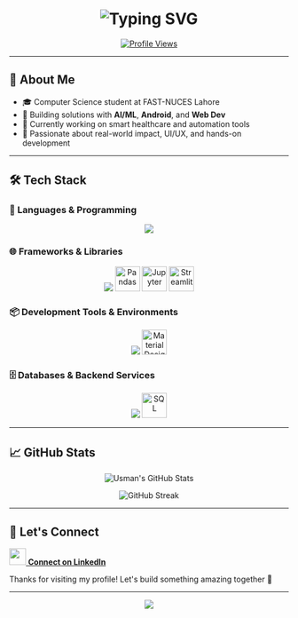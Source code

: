 <h1 align="center">
  <img src="https://readme-typing-svg.demolab.com?font=Fira+Code&weight=500&size=28&pause=1000&color=1F75FE&center=true&vCenter=true&width=600&lines=Hi%2C+I'm+Usman+Zafar+%F0%9F%91%8B;ML+Developer+%7C+Android+Dev+%7C+Web+Dev;Let's+Build+Together!+%F0%9F%9A%80" alt="Typing SVG" />
</h1>

<p align="center">
  <a href="https://github.com/syed-muhammad-usman-zafar">
    <img src="https://komarev.com/ghpvc/?username=syed-muhammad-usman-zafar&label=Profile+Views&color=1F75FE&style=flat-square" alt="Profile Views"/>
  </a>
</p>

---

## 🧠 About Me
- 🎓 Computer Science student at FAST-NUCES Lahore
- 🔭 Building solutions with **AI/ML**, **Android**, and **Web Dev**  
- 🌱 Currently working on smart healthcare and automation tools  
- 💬 Passionate about real-world impact, UI/UX, and hands-on development  

---
## 🛠️ Tech Stack


### 📌 Languages & Programming
<p align="center">
  <img src="https://skillicons.dev/icons?i=python,java,kotlin,cpp,c" />
</p>

### 🌐 Frameworks & Libraries
<p align="center">
  <img src="https://skillicons.dev/icons?i=nodejs,express,tensorflow" />
  <img src="https://cdn.jsdelivr.net/gh/devicons/devicon/icons/pandas/pandas-original.svg" width="45" height="45" alt="Pandas"/>
  <img src="https://cdn.jsdelivr.net/gh/devicons/devicon/icons/jupyter/jupyter-original-wordmark.svg" width="45" height="45" alt="Jupyter"/>
  <img src="https://cdn.jsdelivr.net/gh/devicons/devicon/icons/streamlit/streamlit-original.svg" width="45" height="45" alt="Streamlit"/>
</p>

### 📦 Development Tools & Environments
<p align="center">
  <img src="https://skillicons.dev/icons?i=androidstudio,vscode,figma,git,github" />
  <img src="https://cdn.jsdelivr.net/gh/devicons/devicon/icons/materialui/materialui-original.svg" width="45" height="45" alt="Material Design"/>
</p>

### 🗄️ Databases & Backend Services
<p align="center">
  <img src="https://skillicons.dev/icons?i=mongodb,firebase" />
  <img src="https://cdn.jsdelivr.net/gh/devicons/devicon/icons/mysql/mysql-original.svg" width="45" height="45" alt="SQL"/>
</p>


---

## 📈 GitHub Stats
<p align="center">
  <img src="https://github-readme-stats.vercel.app/api?username=syed-muhammad-usman-zafar&show_icons=true&theme=tokyonight&count_private=true&hide=prs" alt="Usman's GitHub Stats"/>
</p>
<p align="center">
  <img src="https://github-readme-streak-stats.herokuapp.com/?user=syed-muhammad-usman-zafar&theme=tokyonight" alt="GitHub Streak"/>
</p>

---

## 🤝 Let's Connect
<p>
  <a href="https://www.linkedin.com/in/usman--zafar/" target="_blank">
    <img src="https://skillicons.dev/icons?i=linkedin" width="30"/> <strong>Connect on LinkedIn</strong>
  </a>
</p>
<p>
  Thanks for visiting my profile! Let's build something amazing together 🚀
</p>

---
<p align="center">
  <img src="https://capsule-render.vercel.app/api?type=waving&color=1F75FE&height=100&section=footer"/>
</p>
